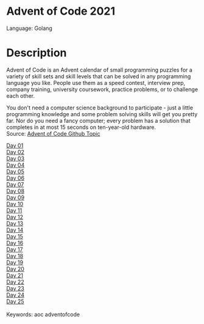 # Advent of Code 2021
Language: Golang

# Description
Advent of Code is an Advent calendar of small programming puzzles for a variety of skill sets and skill levels that can be solved in any programming language you like. People use them as a speed contest, interview prep, company training, university coursework, practice problems, or to challenge each other.

You don't need a computer science background to participate - just a little programming knowledge and some problem solving skills will get you pretty far. Nor do you need a fancy computer; every problem has a solution that completes in at most 15 seconds on ten-year-old hardware.<br/>
Source: [Advent of Code Github Topic](https://github.com/topics/advent-of-code)<br/>

[Day 01](https://github.com/janusqa/advent-of-code-2023/tree/main/day01)<br/>
[Day 02](https://github.com/janusqa/advent-of-code-2023/tree/main/day02)<br/>
[Day 03](https://github.com/janusqa/advent-of-code-2023/tree/main/day03)<br/>
[Day 04](https://github.com/janusqa/advent-of-code-2023/tree/main/day04)<br/>
[Day 05](https://github.com/janusqa/advent-of-code-2023/tree/main/day05)<br/>
[Day 06](https://github.com/janusqa/advent-of-code-2023/tree/main/day06)<br/>
[Day 07](https://github.com/janusqa/advent-of-code-2023/tree/main/day07)<br/>
[Day 08](https://github.com/janusqa/advent-of-code-2023/tree/main/day08)<br/>
[Day 09](https://github.com/janusqa/advent-of-code-2023/tree/main/day09)<br/>
[Day 10](https://github.com/janusqa/advent-of-code-2023/tree/main/day10)<br/>
[Day 11](https://github.com/janusqa/advent-of-code-2023/tree/main/day11)<br/>
[Day 12](https://github.com/janusqa/advent-of-code-2023/tree/main/day12)<br/>
[Day 13](https://github.com/janusqa/advent-of-code-2023/tree/main/day13)<br/>
[Day 14](https://github.com/janusqa/advent-of-code-2023/tree/main/day14)<br/>
[Day 15](https://github.com/janusqa/advent-of-code-2023/tree/main/day15)<br/>
[Day 16](https://github.com/janusqa/advent-of-code-2023/tree/main/day16)<br/>
[Day 17](https://github.com/janusqa/advent-of-code-2023/tree/main/day17)<br/>
[Day 18](https://github.com/janusqa/advent-of-code-2023/tree/main/day18)<br/>
[Day 19](https://github.com/janusqa/advent-of-code-2023/tree/main/day19)<br/>
[Day 20](https://github.com/janusqa/advent-of-code-2023/tree/main/day20)<br/>
[Day 21](https://github.com/janusqa/advent-of-code-2023/tree/main/day21)<br/>
[Day 22](https://github.com/janusqa/advent-of-code-2023/tree/main/day22)<br/>
[Day 23](https://github.com/janusqa/advent-of-code-2023/tree/main/day23)<br/>
[Day 24](https://github.com/janusqa/advent-of-code-2023/tree/main/day24)<br/>
[Day 25](https://github.com/janusqa/advent-of-code-2023/tree/main/day25)<br/>
<br/>
Keywords: aoc adventofcode
